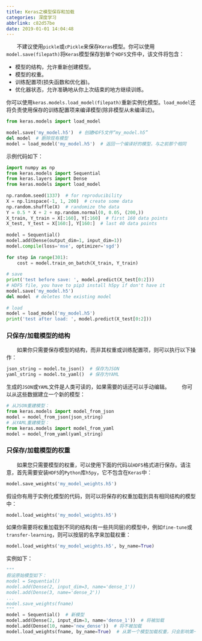```yaml
---
title: Keras之模型保存和加载
categories: 深度学习
abbrlink: c82d57be
date: 2019-01-01 14:04:48
---
```

&emsp;&emsp;不建议使用`pickle`或`cPickle`来保存`Keras`模型。你可以使用`model.save(filepath)`将`Keras`模型保存到单个`HDF5`文件中，该文件将包含：<!--more-->

- 模型的结构，允许重新创建模型。
- 模型的权重。
- 训练配置项(损失函数和优化器)。
- 优化器状态，允许准确地从你上次结束的地方继续训练。

你可以使用`keras.models.load_model(filepath)`重新实例化模型。`load_model`还将负责使用保存的训练配置项来编译模型(除非模型从未编译过)。

``` python
from keras.models import load_model
​
model.save('my_model.h5')  # 创建HDF5文件“my_model.h5”
del model  # 删除现有模型
model = load_model('my_model.h5')  # 返回一个编译好的模型，与之前那个相同
```

示例代码如下：

``` python
import numpy as np
from keras.models import Sequential
from keras.layers import Dense
from keras.models import load_model
​
np.random.seed(1337)  # for reproducibility
X = np.linspace(-1, 1, 200)  # create some data
np.random.shuffle(X)  # randomize the data
Y = 0.5 * X + 2 + np.random.normal(0, 0.05, (200,))
X_train, Y_train = X[:160], Y[:160]  # first 160 data points
X_test, Y_test = X[160:], Y[160:]  # last 40 data points
​
model = Sequential()
model.add(Dense(output_dim=1, input_dim=1))
model.compile(loss='mse', optimizer='sgd')
​
for step in range(301):
    cost = model.train_on_batch(X_train, Y_train)
​
# save
print('test before save: ', model.predict(X_test[0:2]))
# HDF5 file, you have to pip3 install h5py if don't have it
model.save('my_model.h5')
del model  # deletes the existing model
​
# load
model = load_model('my_model.h5')
print('test after load: ', model.predict(X_test[0:2]))
```

### 只保存/加载模型的结构

&emsp;&emsp;如果你只需要保存模型的结构，而非其权重或训练配置项，则可以执行以下操作：

``` python
json_string = model.to_json()  # 保存为JSON
yaml_string = model.to_yaml()  # 保存为YAML
```

生成的`JSON`或`YAML`文件是人类可读的，如果需要的话还可以手动编辑。
&emsp;&emsp;你可以从这些数据建立一个新的模型：

``` python
# 从JSON重建模型：
from keras.models import model_from_json
model = model_from_json(json_string)
# 从YAML重建模型：
from keras.models import model_from_yaml
model = model_from_yaml(yaml_string)
```

### 只保存/加载模型的权重

&emsp;&emsp;如果您只需要模型的权重，可以使用下面的代码以`HDF5`格式进行保存。请注意，首先需要安装`HDF5`的`Python`库`h5py`，它不包含在`Keras`中：

``` python
model.save_weights('my_model_weights.h5')
```

假设你有用于实例化模型的代码，则可以将保存的权重加载到具有相同结构的模型中：

``` python
model.load_weights('my_model_weights.h5')
```

如果你需要将权重加载到不同的结构(有一些共同层)的模型中，例如`fine-tune`或`transfer-learning`，则可以按层的名字来加载权重：

``` python
model.load_weights('my_model_weights.h5', by_name=True)
```

实例如下：

``` python
"""
假设原始模型如下：
model = Sequential()
model.add(Dense(2, input_dim=3, name='dense_1'))
model.add(Dense(3, name='dense_2'))
...
model.save_weights(fname)
"""
model = Sequential()  # 新模型
model.add(Dense(2, input_dim=3, name='dense_1'))  # 将被加载
model.add(Dense(10, name='new_dense'))  # 将不被加载
model.load_weights(fname, by_name=True)  # 从第一个模型加载权重，只会影响第一层(dense_1)
```